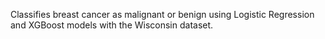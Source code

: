 Classifies breast cancer as malignant or benign using Logistic Regression and XGBoost models with the Wisconsin dataset.
